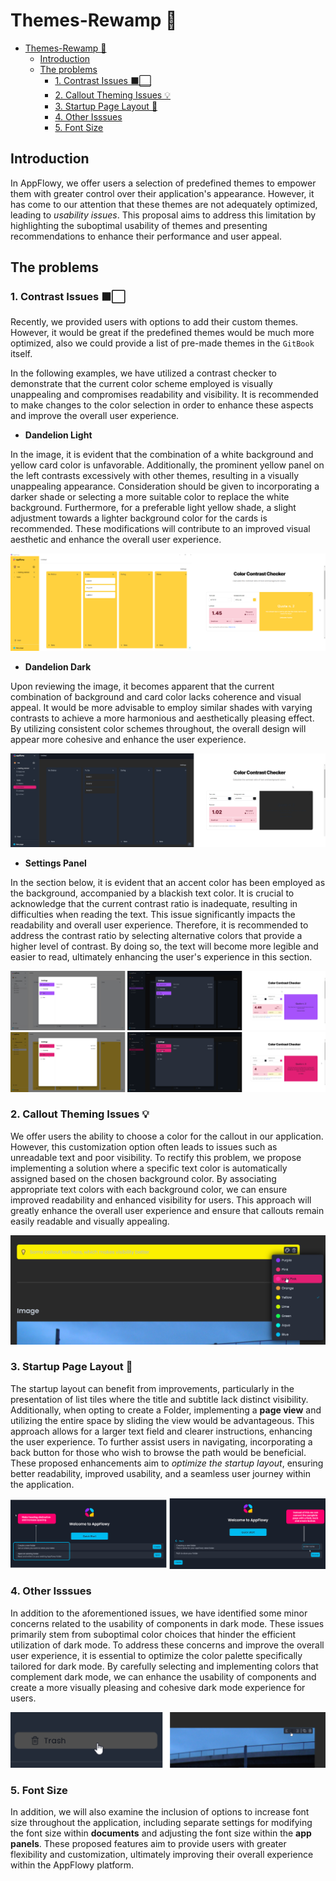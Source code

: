 # Themes-Rewamp 🎨
- [Themes-Rewamp 🎨](#themes-rewamp-)
  - [Introduction](#introduction)
  - [The problems](#the-problems)
    - [1. Contrast Issues ⬛⬜](#1-contrast-issues-)
    - [2. Callout Theming Issues 💡](#2-callout-theming-issues-)
    - [3. Startup Page Layout 🌠](#3-startup-page-layout-)
    - [4. Other Isssues](#4-other-isssues)
    - [5. Font Size](#5-font-size)


## Introduction

In AppFlowy, we offer users a selection of predefined themes to empower them with greater control over their application's appearance. However, it has come to our attention that these themes are not adequately optimized, leading to *usability issues*. This proposal aims to address this limitation by highlighting the suboptimal usability of themes and presenting recommendations to enhance their performance and user appeal.


## The problems

### 1. Contrast Issues ⬛⬜

Recently, we provided users with options to add their custom themes. However, it would be great if the predefined themes would be much more optimized, also we could provide a list of pre-made themes in the `GitBook` itself.

In the following examples, we have utilized a contrast checker to demonstrate that the current color scheme employed is visually unappealing and compromises readability and visibility. It is recommended to make changes to the color selection in order to enhance these aspects and improve the overall user experience.


- **Dandelion Light**

In the image, it is evident that the combination of a white background and yellow card color is unfavorable. Additionally, the prominent yellow panel on the left contrasts excessively with other themes, resulting in a visually unappealing appearance. Consideration should be given to incorporating a darker shade or selecting a more suitable color to replace the white background. Furthermore, for a preferable light yellow shade, a slight adjustment towards a lighter background color for the cards is recommended. These modifications will contribute to an improved visual aesthetic and enhance the overall user experience.

![contrast_dandelion_light](./images/contrast_dandelion_light.png)

- **Dandelion Dark**


Upon reviewing the image, it becomes apparent that the current combination of background and card color lacks coherence and visual appeal. It would be more advisable to employ similar shades with varying contrasts to achieve a more harmonious and aesthetically pleasing effect. By utilizing consistent color schemes throughout, the overall design will appear more cohesive and enhance the user experience.

![contrast_dandelion_dark](./images/contrast_dandelion_dark.png)

- **Settings Panel**


In the section below, it is evident that an accent color has been employed as the background, accompanied by a blackish text color. It is crucial to acknowledge that the current contrast ratio is inadequate, resulting in difficulties when reading the text. This issue significantly impacts the readability and overall user experience. Therefore, it is recommended to address the contrast ratio by selecting alternative colors that provide a higher level of contrast. By doing so, the text will become more legible and easier to read, ultimately enhancing the user's experience in this section.

![settings_lavender](./images/settings_lavender.png)
![settings_dandelion](./images/settings_dandelion.png)

### 2. Callout Theming Issues 💡
We offer users the ability to choose a color for the callout in our application. However, this customization option often leads to issues such as unreadable text and poor visibility. To rectify this problem, we propose implementing a solution where a specific text color is automatically assigned based on the chosen background color. By associating appropriate text colors with each background color, we can ensure improved readability and enhanced visibility for users. This approach will greatly enhance the overall user experience and ensure that callouts remain easily readable and visually appealing.

![callout](./images/callout.png)

### 3. Startup Page Layout 🌠
The startup layout can benefit from improvements, particularly in the presentation of list tiles where the title and subtitle lack distinct visibility. Additionally, when opting to create a Folder, implementing a **page view** and utilizing the entire space by sliding the view would be advantageous. This approach allows for a larger text field and clearer instructions, enhancing the user experience. To further assist users in navigating, incorporating a back button for those who wish to browse the path would be beneficial. These proposed enhancements aim to *optimize the startup layout*, ensuring better readability, improved usability, and a seamless user journey within the application.

![startup](./images/startup.png)

### 4. Other Isssues 
In addition to the aforementioned issues, we have identified some minor concerns related to the usability of components in dark mode. These issues primarily stem from suboptimal color choices that hinder the efficient utilization of dark mode. To address these concerns and improve the overall user experience, it is essential to optimize the color palette specifically tailored for dark mode. By carefully selecting and implementing colors that complement dark mode, we can enhance the usability of components and create a more visually pleasing and cohesive dark mode experience for users.

![other_issues](./images/other_issues.png)

### 5. Font Size

In addition, we will also examine the inclusion of options to increase font size throughout the application, including separate settings for modifying the font size within **documents** and adjusting the font size within the **app panels**. These proposed features aim to provide users with greater flexibility and customization, ultimately improving their overall experience within the AppFlowy platform.
